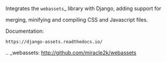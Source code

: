 Integrates the `webassets`_ library with Django, adding support for
merging, minifying and compiling CSS and Javascript files.

Documentation:
    https://django-assets.readthedocs.io/

.. _webassets: http://github.com/miracle2k/webassets

